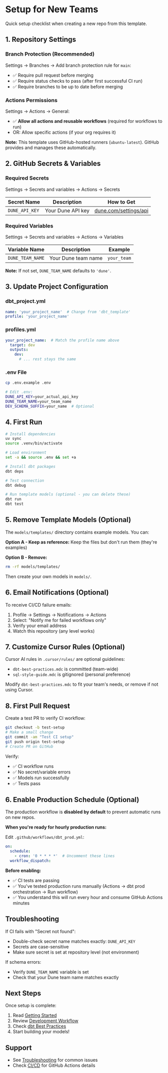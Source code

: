 # Setup for New Teams

Quick setup checklist when creating a new repo from this template.

## 1. Repository Settings

### Branch Protection (Recommended)

Settings → Branches → Add branch protection rule for `main`:
- ✅ Require pull request before merging
- ✅ Require status checks to pass (after first successful CI run)
- ✅ Require branches to be up to date before merging

### Actions Permissions

Settings → Actions → General:
- ✅ **Allow all actions and reusable workflows** (required for workflows to run)
- OR: Allow specific actions (if your org requires it)

**Note:** This template uses GitHub-hosted runners (`ubuntu-latest`). GitHub provides and manages these automatically.

## 2. GitHub Secrets & Variables

### Required Secrets
Settings → Secrets and variables → Actions → Secrets

| Secret Name | Description | How to Get |
|-------------|-------------|------------|
| `DUNE_API_KEY` | Your Dune API key | [dune.com/settings/api](https://dune.com/settings/api) |

### Required Variables
Settings → Secrets and variables → Actions → Variables

| Variable Name | Description | Example |
|---------------|-------------|---------|
| `DUNE_TEAM_NAME` | Your Dune team name | `your_team` |

**Note:** If not set, `DUNE_TEAM_NAME` defaults to `'dune'`.

## 3. Update Project Configuration

### dbt_project.yml
```yaml
name: 'your_project_name'  # Change from 'dbt_template'
profile: 'your_project_name'
```

### profiles.yml
```yaml
your_project_name:  # Match the profile name above
  target: dev
  outputs:
    dev:
      # ... rest stays the same
```

### .env File
```bash
cp .env.example .env

# Edit .env:
DUNE_API_KEY=your_actual_api_key
DUNE_TEAM_NAME=your_team_name
DEV_SCHEMA_SUFFIX=your_name  # Optional
```

## 4. First Run

```bash
# Install dependencies
uv sync
source .venv/bin/activate

# Load environment
set -a && source .env && set +a

# Install dbt packages
dbt deps

# Test connection
dbt debug

# Run template models (optional - you can delete these)
dbt run
dbt test
```

## 5. Remove Template Models (Optional)

The `models/templates/` directory contains example models. You can:

**Option A - Keep as reference:**
Keep the files but don't run them (they're examples)

**Option B - Remove:**
```bash
rm -rf models/templates/
```

Then create your own models in `models/`.

## 6. Email Notifications (Optional)

To receive CI/CD failure emails:

1. Profile → Settings → Notifications → Actions
2. Select: "Notify me for failed workflows only"
3. Verify your email address
4. Watch this repository (any level works)

## 7. Customize Cursor Rules (Optional)

Cursor AI rules in `.cursor/rules/` are optional guidelines:
- `dbt-best-practices.mdc` is committed (team-wide)
- `sql-style-guide.mdc` is gitignored (personal preference)

Modify `dbt-best-practices.mdc` to fit your team's needs, or remove if not using Cursor.

## 8. First Pull Request

Create a test PR to verify CI workflow:

```bash
git checkout -b test-setup
# Make a small change
git commit -am "Test CI setup"
git push origin test-setup
# Create PR on GitHub
```

Verify:
- ✅ CI workflow runs
- ✅ No secret/variable errors
- ✅ Models run successfully
- ✅ Tests pass

## 6. Enable Production Schedule (Optional)

The production workflow is **disabled by default** to prevent automatic runs on new repos.

**When you're ready for hourly production runs:**

Edit `.github/workflows/dbt_prod.yml`:
```yaml
on:
  schedule:
    - cron: '0 * * * *'  # Uncomment these lines
  workflow_dispatch:
```

**Before enabling:**
- ✅ CI tests are passing
- ✅ You've tested production runs manually (Actions → dbt prod orchestration → Run workflow)
- ✅ You understand this will run every hour and consume GitHub Actions minutes

## Troubleshooting

If CI fails with "Secret not found":
- Double-check secret name matches exactly: `DUNE_API_KEY`
- Secrets are case-sensitive
- Make sure secret is set at repository level (not environment)

If schema errors:
- Verify `DUNE_TEAM_NAME` variable is set
- Check that your Dune team name matches exactly

## Next Steps

Once setup is complete:
1. Read [Getting Started](docs/getting-started.md)
2. Review [Development Workflow](docs/development-workflow.md)
3. Check [dbt Best Practices](docs/dbt-best-practices.md)
4. Start building your models!

## Support

- See [Troubleshooting](docs/troubleshooting.md) for common issues
- Check [CI/CD](docs/cicd.md) for GitHub Actions details

